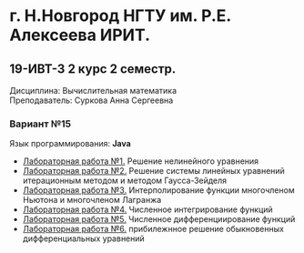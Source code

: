 # г. Н.Новгород НГТУ им. Р.Е. Алексеева ИРИТ. #
## 19-ИВТ-3 2 курс 2 семестр.  
Дисциплина: Вычислительная математика  
Преподаватель: Суркова Анна Сергеевна

### Вариант №15 ###  
Язык программирования: **Java** 

+ [Лабораторная работа №1.](https://github.com/progerSapog/Computational-mathematics-2-course-2-semestr/tree/main/Laboratory_work1) Решение нелинейного уравнения
+ [Лабораторная работа №2.](https://github.com/progerSapog/Computational-mathematics-2-course-2-semestr/tree/main/Laboratory_work2) Решение системы линейных уравнений итерационным методом и методом Гаусса-Зейделя  
+ [Лабораторная работа №3.](https://github.com/progerSapog/Computational-mathematics-2-course-2-semestr/tree/main/Laboratory_work3) Интерполирование функции многочленом Ньютона и многочленом Лагранжа  
+ [Лабораторная работа №4.](https://github.com/progerSapog/Computational-mathematics-2-course-2-semestr/tree/main/Laboratory_work4) Численное интегрирование функций
+ [Лабораторная работа №5.](https://github.com/progerSapog/Computational-mathematics-2-course-2-semestr/tree/main/Laboratory_work5) Численное дифференциирование функций
+ [Лабораторная работа №6.](https://github.com/progerSapog/Computational-mathematics-2-course-2-semestr/tree/main/Laboratory_work6) прибилежнное решение обыкновенных дифференциальных уравнений
